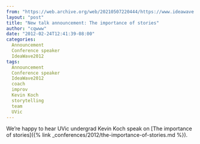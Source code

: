 ```yaml
---
from: "https://web.archive.org/web/20210507220444/https://www.ideawave.ca/new-talk-announcement-the-importance-of-stories/"
layout: "post"
title: "New talk announcement: The importance of stories"
author: "cqwww"
date: "2012-02-24T12:41:39-08:00"
categories:
  Announcement
  Conference speaker
  IdeaWave2012
tags: 
  Announcement
  Conference speaker
  IdeaWave2012
  coach
  improv
  Kevin Koch
  storytelling
  team
  UVic
---
```


We’re happy to hear UVic undergrad Kevin Koch speak on [The importance of stories]({% link _conferences/2012/the-importance-of-stories.md %}).
